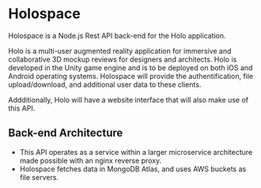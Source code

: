 # Holospace

Holospace is a Node.js Rest API back-end for the Holo application.

Holo is a multi-user augmented reality application for immersive and collaborative 3D mockup reviews for designers and architects.
Holo is developed in the Unity game engine and is to be deployed on both iOS and Android operating systems. Holospace will provide the authentification, file upload/download, and additional user data to these clients.

Addditionally, Holo will have a website interface that will also make use of this API.

Back-end Architecture
-
- This API operates as a service within a larger microservice architecture made possible with an nginx reverse proxy. 
- Holospace fetches data in MongoDB Atlas, and uses AWS buckets as file servers.
